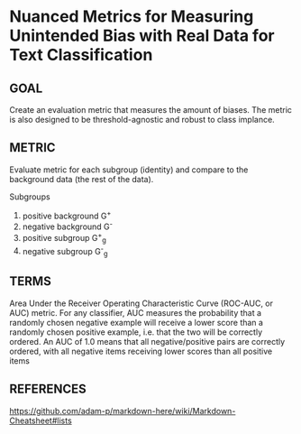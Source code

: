 # Nuanced Metrics for Measuring Unintended Bias with Real Data for Text Classification

## GOAL

Create an evaluation metric that measures the amount of biases.  The metric is also designed to be  threshold-agnostic and robust to class implance.

## METRIC

Evaluate metric for each subgroup (identity) and compare to the background data (the rest of the data).

Subgroups
1. positive background G<sup>+</sup>
2. negative background G<sup>-</sup>
3. positive subgroup G<sup>+</sup><sub>g</sub>
4. negative subgroup G<sup>-</sup><sub>g</sub>

## TERMS

Area Under the Receiver Operating Characteristic Curve (ROC-AUC, or AUC) metric. For any classifier, AUC measures the probability that a randomly chosen negative example will receive a lower score than a randomly chosen positive example, i.e. that the two will be correctly ordered. An AUC of 1.0 means that all negative/positive pairs are correctly ordered, with all negative items receiving lower scores than all positive items

## REFERENCES

https://github.com/adam-p/markdown-here/wiki/Markdown-Cheatsheet#lists
